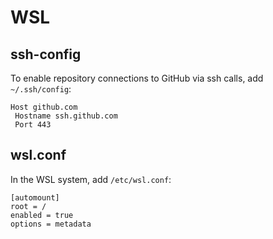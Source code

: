 # WSL

## ssh-config

To enable repository connections to GitHub via ssh calls, add `~/.ssh/config`:

```
Host github.com
 Hostname ssh.github.com
 Port 443
```

## wsl.conf

In the WSL system, add `/etc/wsl.conf`:

```
[automount]
root = /
enabled = true
options = metadata
```
